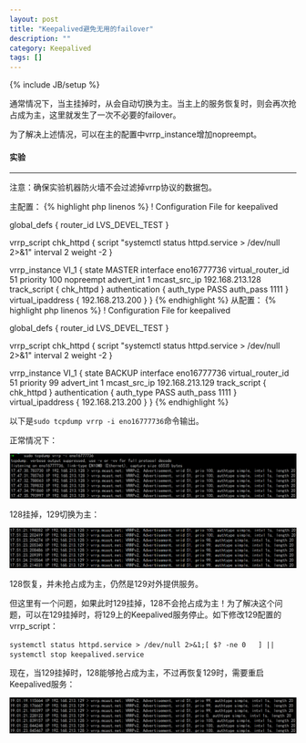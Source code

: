 ```yaml
---
layout: post
title: "Keepalived避免无用的failover"
description: ""
category: Keepalived
tags: []
---
```

{% include JB/setup %}

通常情况下，当主挂掉时，从会自动切换为主。当主上的服务恢复时，则会再次抢占成为主，这里就发生了一次不必要的failover。

为了解决上述情况，可以在主的配置中vrrp_instance增加nopreempt。

#### 实验
- - -
注意：确保实验机器防火墙不会过滤掉vrrp协议的数据包。

<!--more-->

主配置：
{% highlight php linenos %}
! Configuration File for keepalived

global_defs {
   router_id LVS_DEVEL_TEST
}

vrrp_script chk_httpd {
    script "systemctl status httpd.service > /dev/null 2>&1"
    interval 2
    weight -2
}

vrrp_instance VI_1 {
    state MASTER
    interface eno16777736
    virtual_router_id 51
    priority 100
    nopreempt
    advert_int 1
    mcast_src_ip 192.168.213.128
    track_script {
        chk_httpd
    }
    authentication {
        auth_type PASS
        auth_pass 1111
    }
    virtual_ipaddress {
        192.168.213.200
    }
}
{% endhighlight %}
从配置：
{% highlight php linenos %}
! Configuration File for keepalived

global_defs {
   router_id LVS_DEVEL_TEST
}

vrrp_script chk_httpd {
    script "systemctl status httpd.service > /dev/null 2>&1"
    interval 2
    weight -2
}

vrrp_instance VI_1 {
    state BACKUP
    interface eno16777736
    virtual_router_id 51
    priority 99
    advert_int 1
    mcast_src_ip 192.168.213.129
    track_script {
        chk_httpd
    }
    authentication {
        auth_type PASS
        auth_pass 1111
    }
    virtual_ipaddress {
        192.168.213.200
    }
}
{% endhighlight %}

以下是`sudo tcpdump vrrp -i eno16777736`命令输出。

正常情况下：

![tcpdump vrrp](/assets/img/201504190201.png)

128挂掉，129切换为主：

![tcpdump vrrp](/assets/img/201504190202.png)

128恢复，并未抢占成为主，仍然是129对外提供服务。

但这里有一个问题，如果此时129挂掉，128不会抢占成为主！为了解决这个问题，可以在129挂掉时，将129上的Keepalived服务停止。如下修改129配置的vrrp_script：

`systemctl status httpd.service > /dev/null 2>&1;[ $? -ne 0   ] || systemctl stop keepalived.service`

现在，当129挂掉时，128能够抢占成为主，不过再恢复129时，需要重启Keepalived服务：

![tcpdump vrrp](/assets/img/201504190203.png)
